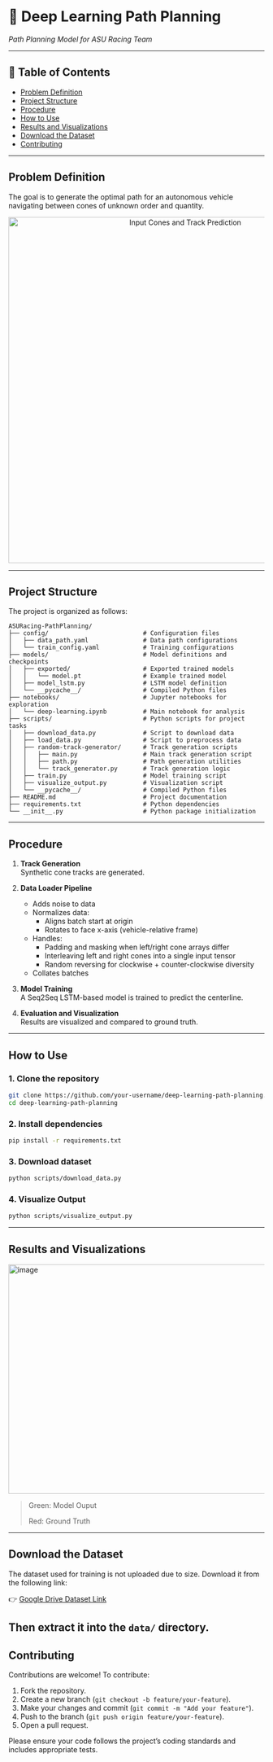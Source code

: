 # 🧠 Deep Learning Path Planning  
*Path Planning Model for ASU Racing Team*

---

## 📑 Table of Contents
- [Problem Definition](#problem-definition)
- [Project Structure](#project-structure)
- [Procedure](#procedure)
- [How to Use](#how-to-use)
- [Results and Visualizations](#results-and-visualizations)
- [Download the Dataset](#download-the-dataset)
- [Contributing](#contributing)

---

## Problem Definition
The goal is to generate the optimal path for an autonomous vehicle navigating between cones of unknown order and quantity.



<p align="center">
  <img width="680" src="https://github.com/user-attachments/assets/5d2f2775-ed5e-4719-92ec-d5c04f04699e" alt="Input Cones and Track Prediction">
</p>

---

## Project Structure

The project is organized as follows:

```
ASURacing-PathPlanning/
├── config/                          # Configuration files
│   ├── data_path.yaml               # Data path configurations
│   └── train_config.yaml            # Training configurations
├── models/                          # Model definitions and checkpoints
│   ├── exported/                    # Exported trained models
│   │   └── model.pt                 # Example trained model
│   ├── model_lstm.py                # LSTM model definition
│   └── __pycache__/                 # Compiled Python files
├── notebooks/                       # Jupyter notebooks for exploration
│   └── deep-learning.ipynb          # Main notebook for analysis
├── scripts/                         # Python scripts for project tasks
│   ├── download_data.py             # Script to download data
│   ├── load_data.py                 # Script to preprocess data
│   ├── random-track-generator/      # Track generation scripts
│   │   ├── main.py                  # Main track generation script
│   │   ├── path.py                  # Path generation utilities
│   │   └── track_generator.py       # Track generation logic
│   ├── train.py                     # Model training script
│   ├── visualize_output.py          # Visualization script
│   └── __pycache__/                 # Compiled Python files
├── README.md                        # Project documentation
├── requirements.txt                 # Python dependencies
└── __init__.py                      # Python package initialization
```
---

## Procedure

1. **Track Generation**  
   Synthetic cone tracks are generated.

2. **Data Loader Pipeline**  
   - Adds noise to data  
   - Normalizes data:  
     - Aligns batch start at origin  
     - Rotates to face x-axis (vehicle-relative frame)  
   - Handles:
     - Padding and masking when left/right cone arrays differ  
     - Interleaving left and right cones into a single input tensor  
     - Random reversing for clockwise + counter-clockwise diversity  
   - Collates batches

3. **Model Training**  
   A Seq2Seq LSTM-based model is trained to predict the centerline.

4. **Evaluation and Visualization**  
   Results are visualized and compared to ground truth.

---

## How to Use

### 1. Clone the repository
```bash
git clone https://github.com/your-username/deep-learning-path-planning.git
cd deep-learning-path-planning
```
### 2. Install dependencies
```bash
pip install -r requirements.txt
```
### 3. Download dataset
```bash
python scripts/download_data.py
```
### 4. Visualize Output
```bash
python scripts/visualize_output.py
```

---

## Results and Visualizations
<img width="611" height="451" alt="image" src="https://github.com/user-attachments/assets/915e08e3-894f-4db3-a23f-fc42063720d0" />

> Green: Model Ouput
> 
> Red: Ground Truth

---
## Download the Dataset
The dataset used for training is not uploaded due to size.
Download it from the following link:

👉 [Google Drive Dataset Link](https://drive.usercontent.google.com/download?id=1qY3mOd_fZ2XeBMGrDqEX7HasARWyOnp7&export=download&authuser=0)

Then extract it into the ```data/``` directory.
---

## Contributing

Contributions are welcome! To contribute:
1. Fork the repository.
2. Create a new branch (`git checkout -b feature/your-feature`).
3. Make your changes and commit (`git commit -m "Add your feature"`).
4. Push to the branch (`git push origin feature/your-feature`).
5. Open a pull request.

Please ensure your code follows the project’s coding standards and includes appropriate tests.



